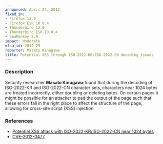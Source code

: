 ```yaml
---
announced: April 24, 2012
fixed_in:
- Firefox 12.0
- Firefox ESR 10.0.4
- Thunderbird 12.0
- Thunderbird ESR 10.0.4
- SeaMonkey 2.9
impact: Moderate
mfsa_id: 2012-29
reporter: Masato Kinugawa
title: Potential XSS through ISO-2022-KR/ISO-2022-CN decoding issues
---
```


<h3>Description</h3>

<p>Security researcher <strong>Masato Kinugawa</strong> found that during the
decoding of ISO-2022-KR and ISO-2022-CN character sets, characters near 1024
bytes are treated incorrectly, either doubling or deleting bytes. On certain
pages it might be possible for an attacker to pad the output of the page such
that these errors fall in the right place to affect the structure of the page,
allowing for cross-site script (XSS) injection.
</p>


<h3>References</h3>

<ul>
  <li><a href="https://bugzilla.mozilla.org/show_bug.cgi?id=718573">
      Potential XSS attack with ISO-2022-KR/ISO-2022-CN near 1024 bytes</a></li>
  <li><a href="http://cve.mitre.org/cgi-bin/cvename.cgi?name=CVE-2012-0477" class="ex-ref">CVE-2012-0477</a></li>
</ul>



